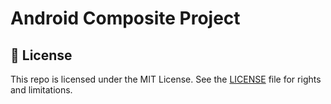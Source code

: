 # Android Composite Project

## 📄 License

This repo is licensed under the MIT License. See the [LICENSE](LICENSE.md) file for rights and limitations.
